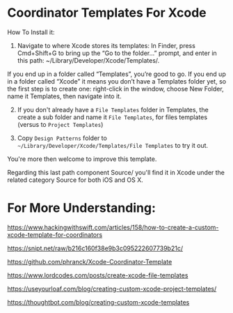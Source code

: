 # Coordinator Templates For Xcode

How To Install it:
1. Navigate to where Xcode stores its templates: In Finder, press Cmd+Shift+G to bring up the “Go to the folder…” prompt, and enter in this path: ~/Library/Developer/Xcode/Templates/.

If you end up in a folder called “Templates”, you’re good to go. If you end up in a folder called “Xcode” it means you don’t have a Templates folder yet, so the first step is to create one: right-click in the window, choose New Folder, name it Templates, then navigate into it.

2. If you don't already have a `File Templates` folder in Templates, the create a sub folder and name it `File Templates`, for files templates (versus to `Project Templates`)

3. Copy `Design Patterns` folder to `~/Library/Developer/Xcode/Templates/File Templates` to try it out. 

You're more then welcome to improve this template.

Regarding this last path component Source/ you'll find it in Xcode under the related category Source for both iOS and OS X.

# For More Understanding:
https://www.hackingwithswift.com/articles/158/how-to-create-a-custom-xcode-template-for-coordinators

https://snipt.net/raw/b216c160f38e9b3c095222607739b21c/

https://github.com/phranck/Xcode-Coordinator-Template

https://www.lordcodes.com/posts/create-xcode-file-templates

https://useyourloaf.com/blog/creating-custom-xcode-project-templates/

https://thoughtbot.com/blog/creating-custom-xcode-templates
